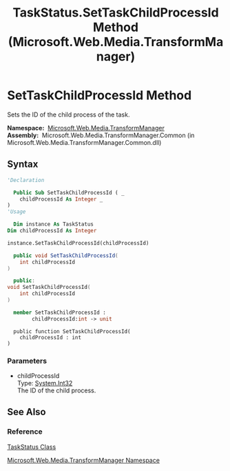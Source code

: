 ﻿---
title: TaskStatus.SetTaskChildProcessId Method  (Microsoft.Web.Media.TransformManager)
TOCTitle: SetTaskChildProcessId Method
ms:assetid: M:Microsoft.Web.Media.TransformManager.TaskStatus.SetTaskChildProcessId(System.Int32)
ms:mtpsurl: https://msdn.microsoft.com/en-us/library/microsoft.web.media.transformmanager.taskstatus.settaskchildprocessid(v=VS.90)
ms:contentKeyID: 35520692
ms.date: 06/14/2012
mtps_version: v=VS.90
f1_keywords:
- Microsoft.Web.Media.TransformManager.TaskStatus.SetTaskChildProcessId
dev_langs:
- csharp
- jscript
- vb
- FSharp
- cpp
api_location:
- Microsoft.Web.Media.TransformManager.Common.dll
api_name:
- Microsoft.Web.Media.TransformManager.TaskStatus.SetTaskChildProcessId
api_type:
- Managed
topic_type:
- apiref
- kbSyntax
product_family_name: VS
ROBOTS: INDEX,FOLLOW
---

# SetTaskChildProcessId Method

Sets the ID of the child process of the task.

**Namespace:**  [Microsoft.Web.Media.TransformManager](microsoft-web-media-transformmanager-namespace.md)  
**Assembly:**  Microsoft.Web.Media.TransformManager.Common (in Microsoft.Web.Media.TransformManager.Common.dll)

## Syntax

```vb
'Declaration

  Public Sub SetTaskChildProcessId ( _
    childProcessId As Integer _
)
'Usage

  Dim instance As TaskStatus
Dim childProcessId As Integer

instance.SetTaskChildProcessId(childProcessId)
```

```csharp
  public void SetTaskChildProcessId(
    int childProcessId
)
```

```cpp
  public:
void SetTaskChildProcessId(
    int childProcessId
)
```

``` fsharp
  member SetTaskChildProcessId : 
        childProcessId:int -> unit 
```

```jscript
  public function SetTaskChildProcessId(
    childProcessId : int
)
```

### Parameters

  - childProcessId  
    Type: [System.Int32](https://msdn.microsoft.com/library/td2s409d)  
    The ID of the child process.  

## See Also

### Reference

[TaskStatus Class](taskstatus-class-microsoft-web-media-transformmanager.md)

[Microsoft.Web.Media.TransformManager Namespace](microsoft-web-media-transformmanager-namespace.md)

